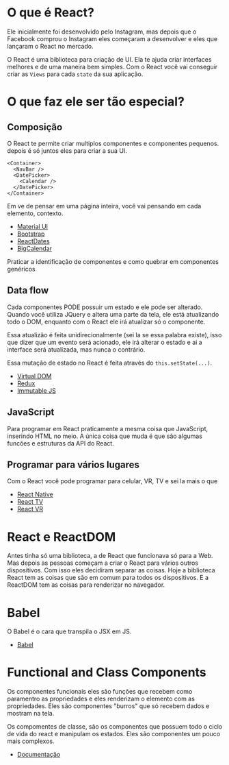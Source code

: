 # O que é React?

Ele inicialmente foi desenvolvido pelo Instagram, mas depois que o Facebook comprou o Instagram eles começaram a desenvolver e eles que lançaram o React no mercado.

O React é uma biblioteca para criação de UI. Ela te ajuda criar interfaces melhores e de uma maneira bem simples. Com o React você vai conseguir criar as `Views` para cada `state` da sua aplicação.

# O que faz ele ser tão especial? 

## Composição

O React te permite criar multiplos componentes e componentes pequenos. depois é só juntos eles para criar a sua UI.

```
<Container>
  <NavBar />
  <DatePicker>
    <Calendar />
  </DatePicker>
</Container>
```

Em ve de pensar em uma página inteira, você vai pensando em cada elemento, contexto.

* [Material UI](https://material-ui.com/)
* [Bootstrap](https://react-bootstrap.github.io/)
* [ReactDates](https://github.com/airbnb/react-dates)
* [BigCalendar](https://github.com/intljusticemission/react-big-calendar)

Praticar a identificação de componentes e como quebrar em componentes genéricos

## Data flow

Cada componentes PODE possuir um estado e ele pode ser alterado.
Quando você utiliza JQuery e altera uma parte da tela, ele está atualizando todo o DOM, enquanto com o React ele irá atualizar só o componente.

Essa atualizão é feita unidirecionalmente (sei la se essa palabra existe), isso que dizer que um evento será acionado, ele irá alterar o estado e ai a interface será atualizada, mas nunca o contrário.

Essa mutação de estado no React é feita através do `this.setState(...)`. 

* [Virtual DOM](https://reactjs.org/docs/faq-internals.html)
* [Redux](https://redux.js.org/)
* [Immutable JS](https://facebook.github.io/immutable-js/)

## JavaScript

Para programar em React praticamente a mesma coisa que JavaScript, inserindo HTML no meio. A única coisa que muda é que são algumas funcões e estruturas da API do React.

## Programar para vários lugares

Com o React você pode programar para celular, VR, TV e sei la mais o que

* [React Native](https://facebook.github.io/react-native/)
* [React TV](https://github.com/raphamorim/react-tv)
* [React VR](https://facebook.github.io/react-360/)

# React e ReactDOM

Antes tinha só uma biblioteca, a de React que funcionava só para a Web. Mas depois as pessoas começam a criar o React para vários outros dispositivos. Com isso eles decidiram separar as coisas.
Hoje a biblioteca React tem as coisas que são em comum para todos os dispositivos. E a ReactDOM tem as coisas para renderizar no navegador.

# Babel

O Babel é o cara que transpila o JSX em JS.

* [Babel](https://babeljs.io/)

# Functional and Class Components

Os componentes funcionais eles são funções que recebem como paramentro as propriedades e eles renderizam o elemento com as propriedades. Eles são componentes "burros" que só recebem dados e mostram na tela.

Os compomentes de classe, são os componentes que possuem todo o ciclo de vida do react e manipulam os estados. Eles são componentes um pouco mais complexos.

* [Documentação](https://reactjs.org/docs/components-and-props.html)